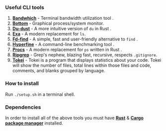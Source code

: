 ### Useful CLI tools

1. [**Bandwhich**](https://github.com/imsnif/bandwhich) -  Terminal bandwidth utilization tool .
2. [**Bottom**](https://github.com/ClementTsang/bottom) - Graphical process/system monitor.
3. [**Du-dust**](https://github.com/bootandy/dust) - A more intuitive version of `du` in Rust .
4. [**Exa**](https://github.com/ogham/exa) -  A modern replacement for `ls`.
5. [**Fd-find**](https://github.com/sharkdp/fd) -  A simple, fast and user-friendly alternative to `find` .
6. [**Hyperfine**](https://github.com/sharkdp/hyperfine) -  A command-line benchmarking tool .
7. [**Procs**](https://github.com/dalance/procs) -  A modern replacement for `ps` written in Rust .
8. [**Ripgrep**](https://github.com/BurntSushi/ripgrep) - Grep's nephew, blazing fast, recursive, respects `.gitignore`.
9. [**Tokei**](https://github.com/XAMPPRocky/tokei) -  Tokei is a program that displays statistics about your code. Tokei will show the number of files, total lines within those files and code, comments, and blanks grouped by language.

### How to install
Run ```./setup.sh``` in a terminal shell.

### Dependencies 
In order to install all of the above tools you must have [**Rust**](https://www.rust-lang.org/tools/install) & [**Cargo package manager**](https://doc.rust-lang.org/cargo/) installed.
